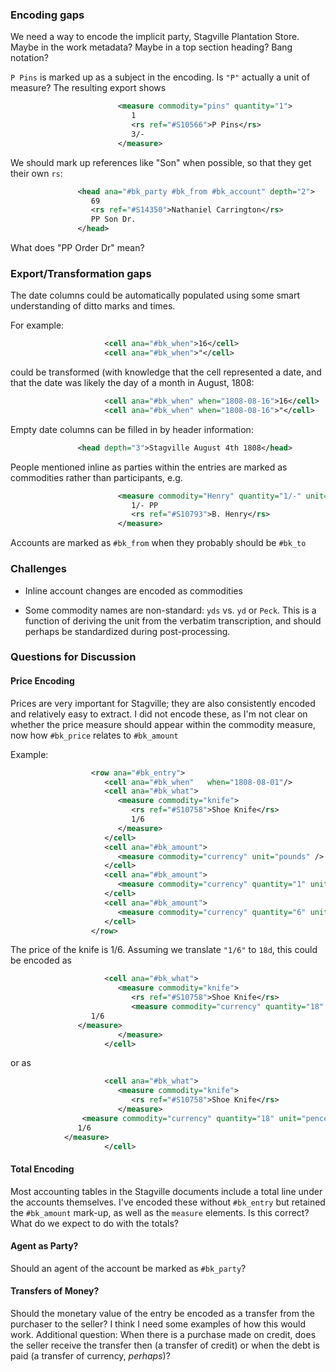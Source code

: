 ### Encoding gaps
We need a way to encode the implicit party, Stagville Plantation Store.  Maybe in the work metadata?  Maybe in a top section heading?  Bang notation?

`P Pins` is marked up as a subject in the encoding.  Is `"P"` actually a unit of measure?  The resulting export shows
```xml
                        <measure commodity="pins" quantity="1">
                           1
                           <rs ref="#S10566">P Pins</rs>
                           3/-
                        </measure>
```
We should mark up references like "Son" when possible, so that they get their own `rs`:
```xml
               <head ana="#bk_party #bk_from #bk_account" depth="2">
                  69
                  <rs ref="#S14350">Nathaniel Carrington</rs>
                  PP Son Dr.
               </head>
```

What does "PP Order Dr" mean?


### Export/Transformation gaps
The date columns could be automatically populated using some smart understanding of ditto marks and times.

For example:
```xml
                     <cell ana="#bk_when">16</cell>
                     <cell ana="#bk_when">"</cell>
```
could be transformed (with knowledge that the cell represented a date, and that the date was likely the day of a month in August, 1808:
```xml
                     <cell ana="#bk_when" when="1808-08-16">16</cell>
                     <cell ana="#bk_when" when="1808-08-16">"</cell>
```
Empty date columns can be filled in by header information:
```xml
               <head depth="3">Stagville August 4th 1808</head>
```

People mentioned inline as parties within the entries are marked as commodities rather than participants, e.g.
```xml
                        <measure commodity="Henry" quantity="1/-" unit="PP">
                           1/- PP
                           <rs ref="#S10793">B. Henry</rs>
                        </measure>
```

Accounts are marked as `#bk_from` when they probably should be `#bk_to`




### Challenges

* Inline account changes are encoded as commodities

* Some commodity names are non-standard: `yds` vs. `yd` or `Peck`.  This is a function of deriving the unit from the verbatim transcription, and should perhaps be standardized during post-processing.


### Questions for Discussion

#### Price Encoding

Prices are very important for Stagville; they are also consistently encoded and relatively easy to extract.  I did not encode these, as I'm not clear on whether the price measure should appear within the commodity measure, now how `#bk_price` relates to `#bk_amount`

Example:
```xml
                  <row ana="#bk_entry">
                     <cell ana="#bk_when"   when="1808-08-01"/>
                     <cell ana="#bk_what">
                        <measure commodity="knife">
                           <rs ref="#S10758">Shoe Knife</rs>
                           1/6
                        </measure>
                     </cell>
                     <cell ana="#bk_amount">
                        <measure commodity="currency" unit="pounds" />
                     </cell>
                     <cell ana="#bk_amount">
                        <measure commodity="currency" quantity="1" unit="shillings">1</measure>
                     </cell>
                     <cell ana="#bk_amount">
                        <measure commodity="currency" quantity="6" unit="pence">6</measure>
                     </cell>
                  </row>
```

The price of the knife is 1/6.  Assuming we translate `"1/6"` to `18d`, this could be encoded as 
```xml
                     <cell ana="#bk_what">
                        <measure commodity="knife">
                           <rs ref="#S10758">Shoe Knife</rs>
                           <measure commodity="currency" quantity="18" unit="pence">
			      1/6
			   </measure>
                        </measure>
                     </cell>
```
or as 
```xml
                     <cell ana="#bk_what">
                        <measure commodity="knife">
                           <rs ref="#S10758">Shoe Knife</rs>
                        </measure>
		        <measure commodity="currency" quantity="18" unit="pence">
			   1/6
			</measure>
                     </cell>
```

#### Total Encoding
Most accounting tables in the Stagville documents include a total line under the accounts themselves.  I've encoded these without `#bk_entry` but retained the `#bk_amount` mark-up, as well as the `measure` elements.  Is this correct?  What do we expect to do with the totals?

#### Agent as Party?
Should an agent of the account be marked as `#bk_party`?

#### Transfers of Money?
Should the monetary value of the entry be encoded as a transfer from the purchaser to the seller?  I think I need some examples of how this would work.  Additional question: When there is a purchase made on credit, does the seller receive the transfer then (a transfer of credit) or when the debt is paid (a transfer of currency, _perhaps_)?
